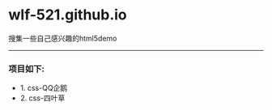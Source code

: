 # wlf-521.github.io
搜集一些自己感兴趣的html5demo
<hr/>
<h3>项目如下:</h3>
<ul>
  <li><a>1. css-QQ企鹅</a></li>
  <li><a>2. css-四叶草</a></li>
</ul>
